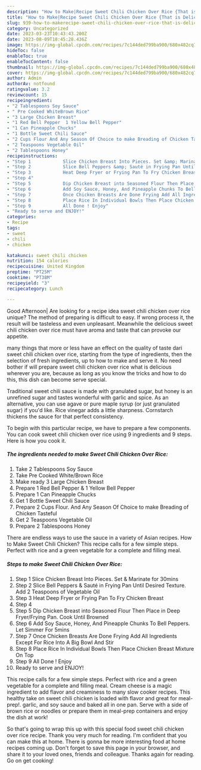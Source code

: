 ```yaml
---
description: "How to Make|Recipe Sweet Chili Chicken Over Rice {That is Delicious"
title: "How to Make|Recipe Sweet Chili Chicken Over Rice {That is Delicious"
slug: 939-how-to-makerecipe-sweet-chili-chicken-over-rice-that-is-delicious
category: Uncategorized
date: 2023-03-23T10:43:43.200Z
date: 2023-08-09T18:45:28.436Z
image: https://img-global.cpcdn.com/recipes/7c144ded799ba900/680x482cq70/sweet-chili-chicken-over-rice-recipe-main-photo.jpg
hideToc: false
enableToc: true
enableTocContent: false
thumbnail: https://img-global.cpcdn.com/recipes/7c144ded799ba900/680x482cq70/sweet-chili-chicken-over-rice-recipe-main-photo.jpg
cover: https://img-global.cpcdn.com/recipes/7c144ded799ba900/680x482cq70/sweet-chili-chicken-over-rice-recipe-main-photo.jpg
author: Admin
authorAv: notfound
ratingvalue: 3.2
reviewcount: 15
recipeingredient:
- "2 Tablespoons Soy Sauce"
- " Pre Cooked WhiteBrown Rice"
- "3 Large Chicken Breast"
- "1 Red Bell Pepper  1 Yellow Bell Pepper"
- "1 Can Pineapple Chucks"
- "1 Bottle Sweet Chili Sauce"
- "2 Cups Flour And Any Season Of Choice to make Breading of Chicken Tasteful"
- "2 Teaspoons Vegetable Oil"
- "2 Tablespoons Honey"
recipeinstructions:
- "Step 1            Slice Chicken Breast Into Pieces. Set &amp; Marinate for 30mins"
- "Step 2            Slice Bell Peppers &amp; Sauté in Frying Pan Until Desired Texture. Add 2 Teaspoons of Vegetable Oil"
- "Step 3            Heat Deep Fryer or Frying Pan To Fry Chicken Breast"
- "Step 4"
- "Step 5            Dip Chicken Breast into Seasoned Flour Then Place in Deep Fryer/Frying Pan. Cook Until Browned"
- "Step 6            Add Soy Sauce, Honey, And Pineapple Chunks To Bell Peppers. Let Simmer For 5mins"
- "Step 7            Once Chicken Breasts Are Done Frying Add All Ingredients Except For Rice Into A Big Bowl And Stir"
- "Step 8            Place Rice In Individual Bowls Then Place Chicken Breast Mixture On Top"
- "Step 9            All Done ! Enjoy"
- "Ready to serve and ENJOY!"
categories:
- Recipe
tags:
- sweet
- chili
- chicken

katakunci: sweet chili chicken 
nutrition: 154 calories
recipecuisine: United Kingdom
preptime: "PT25M"
cooktime: "PT38M"
recipeyield: "3"
recipecategory: Lunch

---
```



Good Afternoon| Are looking for a recipe idea sweet chili chicken over rice unique? The method of preparing is difficult to easy. If wrong process it, the result will be tasteless and even unpleasant. Meanwhile the delicious sweet chili chicken over rice must have aroma and taste that can provoke our appetite.






many things that more or less have an effect on the quality of taste dari sweet chili chicken over rice, starting from the type of ingredients, then the selection of fresh ingredients, up to how to make and serve it. No need bother if will prepare sweet chili chicken over rice what is delicious wherever you are, because as long as you know the tricks and how to do this, this dish can become serve  special.


Traditional sweet chili sauce is made with granulated sugar, but honey is an unrefined sugar and tastes wonderful with garlic and spice. As an alternative, you can use agave or pure maple syrup (or just granulated sugar) if you&#39;d like. Rice vinegar adds a little sharpness. Cornstarch thickens the sauce for that perfect consistency.


To begin with this particular recipe, we have to prepare a few components. You can cook sweet chili chicken over rice using 9 ingredients and 9 steps. Here is how you cook it.

<!--inarticleads1-->

##### The ingredients needed to make Sweet Chili Chicken Over Rice:

1. Take 2 Tablespoons Soy Sauce
1. Take  Pre Cooked White/Brown Rice
1. Make ready 3 Large Chicken Breast
1. Prepare 1 Red Bell Pepper &amp; 1 Yellow Bell Pepper
1. Prepare 1 Can Pineapple Chucks
1. Get 1 Bottle Sweet Chili Sauce
1. Prepare 2 Cups Flour. And Any Season Of Choice to make Breading of Chicken Tasteful
1. Get 2 Teaspoons Vegetable Oil
1. Prepare 2 Tablespoons Honey


There are endless ways to use the sauce in a variety of Asian recipes. How to Make Sweet Chili Chicken? This recipe calls for a few simple steps. Perfect with rice and a green vegetable for a complete and filling meal. 

<!--inarticleads2-->

##### Steps to make Sweet Chili Chicken Over Rice:

1. Step 1            Slice Chicken Breast Into Pieces. Set &amp; Marinate for 30mins
1. Step 2            Slice Bell Peppers &amp; Sauté in Frying Pan Until Desired Texture. Add 2 Teaspoons of Vegetable Oil
1. Step 3            Heat Deep Fryer or Frying Pan To Fry Chicken Breast
1. Step 4
1. Step 5            Dip Chicken Breast into Seasoned Flour Then Place in Deep Fryer/Frying Pan. Cook Until Browned
1. Step 6            Add Soy Sauce, Honey, And Pineapple Chunks To Bell Peppers. Let Simmer For 5mins
1. Step 7            Once Chicken Breasts Are Done Frying Add All Ingredients Except For Rice Into A Big Bowl And Stir
1. Step 8            Place Rice In Individual Bowls Then Place Chicken Breast Mixture On Top
1. Step 9            All Done ! Enjoy
1. Ready to serve and ENJOY!

This recipe calls for a few simple steps. Perfect with rice and a green vegetable for a complete and filling meal. Cream cheese is a magic ingredient to add flavor and creaminess to many slow cooker recipes. This healthy take on sweet chili chicken is loaded with flavor and great for meal-prep!. garlic, and soy sauce and baked all in one pan. Serve with a side of brown rice or noodles or prepare them in meal-prep containers and enjoy the dish at work! 

So that's going to wrap this up with this special food sweet chili chicken over rice recipe. Thank you very much for reading. I'm confident that you can make this at home. There is gonna be more interesting food at home recipes coming up. Don't forget to save this page in your browser, and share it to your loved ones, friends and colleague. Thanks again for reading. Go on get cooking!
